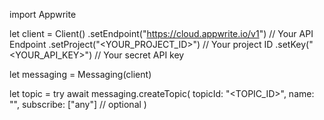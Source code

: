 import Appwrite

let client = Client()
    .setEndpoint("https://cloud.appwrite.io/v1") // Your API Endpoint
    .setProject("&lt;YOUR_PROJECT_ID&gt;") // Your project ID
    .setKey("&lt;YOUR_API_KEY&gt;") // Your secret API key

let messaging = Messaging(client)

let topic = try await messaging.createTopic(
    topicId: "<TOPIC_ID>",
    name: "<NAME>",
    subscribe: ["any"] // optional
)

